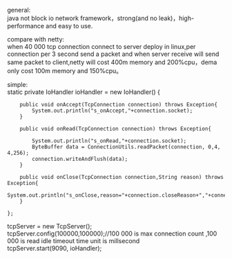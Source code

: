 general:<br/>
java not block io network framework，strong(and no leak)，high-performance and easy to use.

compare with netty:<br/>
when 40 000 tcp connection connect to server deploy in linux,per connection per 3 second send a packet and when server receive will send same packet to client,netty will cost 400m memory and 200%cpu，dema only cost 100m memory and 150%cpu。

simple:<br/>
static private IoHandler ioHandler = new IoHandler() {
		
		public void onAccept(TcpConnection connection) throws Exception{
			System.out.println("s_onAccept,"+connection.socket);
		}
		
		public void onRead(TcpConnection connection) throws Exception{

			System.out.println("s_onRead,"+connection.socket);
			ByteBuffer data = ConnectionUtils.readPacket(connection, 0,4, 4,256);
			connection.writeAndFlush(data);
		}
		
		public void onClose(TcpConnection connection,String reason) throws Exception{
			System.out.println("s_onClose,reason="+connection.closeReason+","+connection.socket);
		}
		
	};
	
tcpServer = new TcpServer();<br/>
tcpServer.config(100000,100000);//100 000 is max connection count ,100 000 is read idle timeout time unit is millsecond<br/>
tcpServer.start(9090, ioHandler);<br/>
